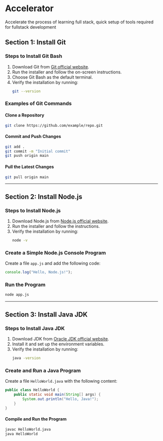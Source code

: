 # Accelerator
Accelerate the process of learning full stack, quick setup of tools required for fullstack development

## Section 1: Install Git

### Steps to Install Git Bash
1. Download Git from [Git official website](https://git-scm.com/downloads).
2. Run the installer and follow the on-screen instructions.
3. Choose Git Bash as the default terminal.
4. Verify the installation by running:
   ```sh
   git --version
   ```

### Examples of Git Commands
#### Clone a Repository
```sh
git clone https://github.com/example/repo.git
```

#### Commit and Push Changes
```sh
git add .
git commit -m "Initial commit"
git push origin main
```

#### Pull the Latest Changes
```sh
git pull origin main
```

---

## Section 2: Install Node.js

### Steps to Install Node.js
1. Download Node.js from [Node.js official website](https://nodejs.org/).
2. Run the installer and follow the instructions.
3. Verify the installation by running:
   ```sh
   node -v
   ```

### Create a Simple Node.js Console Program
Create a file `app.js` and add the following code:
```js
console.log("Hello, Node.js!");
```

### Run the Program
```sh
node app.js
```

---

## Section 3: Install Java JDK

### Steps to Install Java JDK
1. Download JDK from [Oracle JDK official website](https://www.oracle.com/java/technologies/javase-downloads.html).
2. Install it and set up the environment variables.
3. Verify the installation by running:
   ```sh
   java -version
   ```

### Create and Run a Java Program
Create a file `HelloWorld.java` with the following content:
```java
public class HelloWorld {
    public static void main(String[] args) {
        System.out.println("Hello, Java!");
    }
}
```

#### Compile and Run the Program
```sh
javac HelloWorld.java
java HelloWorld
